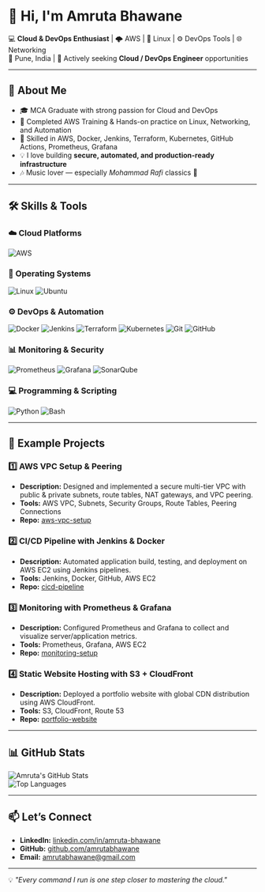 # 👋 Hi, I'm Amruta Bhawane

💻 **Cloud & DevOps Enthusiast** | 🌩 AWS | 🐧 Linux | ⚙️ DevOps Tools | 🌐 Networking  
📍 Pune, India | 🎯 Actively seeking **Cloud / DevOps Engineer** opportunities

---

## 🌟 About Me
- 🎓 MCA Graduate with strong passion for Cloud and DevOps
- 📜 Completed AWS Training & Hands-on practice on Linux, Networking, and Automation
- 🔧 Skilled in AWS, Docker, Jenkins, Terraform, Kubernetes, GitHub Actions, Prometheus, Grafana
- 💡 I love building **secure, automated, and production-ready infrastructure**
- 🎶 Music lover — especially *Mohammad Rafi* classics 🎵

---

## 🛠 Skills & Tools

### ☁️ Cloud Platforms
![AWS](https://img.shields.io/badge/AWS-FF9900?style=for-the-badge&logo=amazon-aws&logoColor=white)

### 🐧 Operating Systems
![Linux](https://img.shields.io/badge/Linux-FCC624?style=for-the-badge&logo=linux&logoColor=black)
![Ubuntu](https://img.shields.io/badge/Ubuntu-E95420?style=for-the-badge&logo=ubuntu&logoColor=white)

### ⚙️ DevOps & Automation
![Docker](https://img.shields.io/badge/Docker-2496ED?style=for-the-badge&logo=docker&logoColor=white)
![Jenkins](https://img.shields.io/badge/Jenkins-D24939?style=for-the-badge&logo=jenkins&logoColor=white)
![Terraform](https://img.shields.io/badge/Terraform-623CE4?style=for-the-badge&logo=terraform&logoColor=white)
![Kubernetes](https://img.shields.io/badge/Kubernetes-326CE5?style=for-the-badge&logo=kubernetes&logoColor=white)
![Git](https://img.shields.io/badge/Git-F05032?style=for-the-badge&logo=git&logoColor=white)
![GitHub](https://img.shields.io/badge/GitHub-181717?style=for-the-badge&logo=github&logoColor=white)

### 📊 Monitoring & Security
![Prometheus](https://img.shields.io/badge/Prometheus-E6522C?style=for-the-badge&logo=prometheus&logoColor=white)
![Grafana](https://img.shields.io/badge/Grafana-F46800?style=for-the-badge&logo=grafana&logoColor=white)
![SonarQube](https://img.shields.io/badge/SonarQube-4E9BCD?style=for-the-badge&logo=sonarqube&logoColor=white)

### 💻 Programming & Scripting
![Python](https://img.shields.io/badge/Python-3776AB?style=for-the-badge&logo=python&logoColor=white)
![Bash](https://img.shields.io/badge/Bash-121011?style=for-the-badge&logo=gnu-bash&logoColor=white)

---

## 📌 Example Projects

### 1️⃣ AWS VPC Setup & Peering
- **Description:** Designed and implemented a secure multi-tier VPC with public & private subnets, route tables, NAT gateways, and VPC peering.
- **Tools:** AWS VPC, Subnets, Security Groups, Route Tables, Peering Connections  
- **Repo:** [aws-vpc-setup](https://github.com/amrutabhawane/aws-vpc-setup)

### 2️⃣ CI/CD Pipeline with Jenkins & Docker
- **Description:** Automated application build, testing, and deployment on AWS EC2 using Jenkins pipelines.
- **Tools:** Jenkins, Docker, GitHub, AWS EC2  
- **Repo:** [cicd-pipeline](https://github.com/amrutabhawane/cicd-pipeline)

### 3️⃣ Monitoring with Prometheus & Grafana
- **Description:** Configured Prometheus and Grafana to collect and visualize server/application metrics.
- **Tools:** Prometheus, Grafana, AWS EC2  
- **Repo:** [monitoring-setup](https://github.com/amrutabhawane/monitoring-setup)

### 4️⃣ Static Website Hosting with S3 + CloudFront
- **Description:** Deployed a portfolio website with global CDN distribution using AWS CloudFront.
- **Tools:** S3, CloudFront, Route 53  
- **Repo:** [portfolio-website](https://github.com/amrutabhawane/portfolio-website)

---

## 📊 GitHub Stats

![Amruta's GitHub Stats](https://github-readme-stats.vercel.app/api?username=amrutabhawane&show_icons=true&theme=radical)  
![Top Languages](https://github-readme-stats.vercel.app/api/top-langs/?username=amrutabhawane&layout=compact&theme=radical)

---

## 📫 Let’s Connect
- **LinkedIn:** [linkedin.com/in/amruta-bhawane](#)  
- **GitHub:** [github.com/amrutabhawane](https://github.com/amrutabhawane)  
- **Email:** amrutabhawane@gmail.com

---
💡 *"Every command I run is one step closer to mastering the cloud."*
